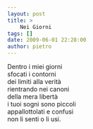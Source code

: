 ```yaml
---
layout: post
title: >
    Nei Giorni
tags: []
date: 2009-06-01 22:28:00
author: pietro
---
```

Dentro i miei giorni<br/>sfocati i contorni<br/>dei limiti alla verità<br/>rientrando nei canoni<br/>della mera libertà<br/>i tuoi sogni sono piccoli<br/>appallottolati e confusi<br/>non li senti o li usi.
